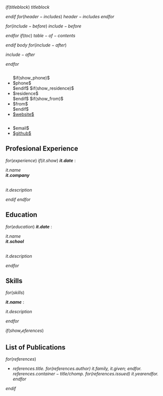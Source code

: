 $if(titleblock)$
$titleblock$

$endif$
$for(header-includes)$
$header-includes$
$endfor$


$for(include-before)$
$include-before$

$endfor$
$if(toc)$
$table-of-contents$

$endif$
$body$
$for(include-after)$

$include-after$

$endfor$

<div class="row">

<div class="column">
<ul class="fa-ul">
$if(show_phone)$
<li> <span class="fa-li"> <i class="fa fa-phone"></i></span> $phone$</li>
$endif$
$if(show_residence)$
<li> <span class="fa-li"> <i class="fa fa-map-marker"></i></span> $residence$</li>
$endif$
$if(show_from)$
<li> <span class="fa-li"> <i class="fa fa-home"></i></span> $from$</li>
$endif$
<li> <span class="fa-li"> <i class="fa fa-globe"></i></span> <a href="$website$"> $website$ </a></li>
</ul>

</div>

<div class="column, right">
<ul class="fa-ul">
<li> <span class="fa-li"> <i class="fa fa-envelope"></i></span> $email$</li>
<li> <span class="fa-li"> <i class="fa fa-github"></i></span> <a href="$github$"> $github$ </a> </li>
</ul>
</div>

</div>


<!-- ## Summary -->

<!-- $summary$ -->

## Profesional Experience

$for(experience)$
$if(it.show)$
**$it.date$**
:    <div class="left"> $it.name$ </div> <div class="right"> **$it.company$** </div> <br> 
    <p> $it.description$ </p>
$endif$
$endfor$

## Education

$for(education)$
**$it.date$**
:    <div class="left"> $it.name$ </div> <div class="right"> **$it.school$** </div> <br> 
    <p> $it.description$ </p>

$endfor$

## Skills
$for(skills)$

**$it.name$**
:   <p> $it.description$ </p>

$endfor$



$if(show_references)$

## List of Publications
$for(references)$
* <cite>$references.title$. $for(references.author)$ $it.family$, $it.given$; $endfor$. $references.container-title/chomp$. $for(references.issued)$ $it.year$$endfor$.</cite>
$endfor$

$endif$

